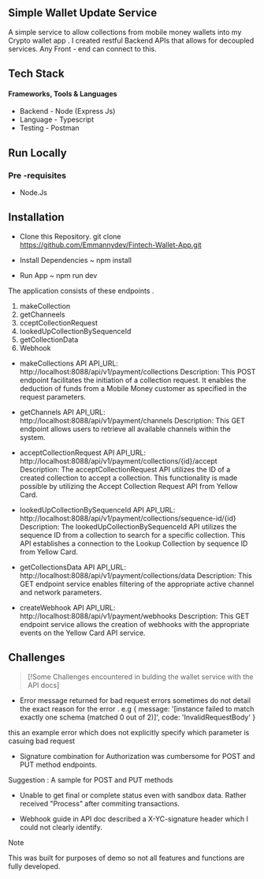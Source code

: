 ﻿## Simple Wallet Update Service 

A simple service to allow collections from mobile money wallets into my Crypto wallet app . I created restful Backend APIs that allows for  decoupled services. Any Front - end  can connect to this.


## Tech Stack 
 #### Frameworks, Tools & Languages

* Backend - Node (Express Js)
* Language - Typescript
* Testing - Postman

## Run Locally
### Pre -requisites
* Node.Js

## Installation

* Clone this Repository.
git clone https://github.com/Emmannydev/Fintech-Wallet-App.git

* Install Dependencies ~
npm install

* Run App ~
npm run dev



The application consists of these endpoints .
1. makeCollection
2. getChanneels
3. cceptCollectionRequest
4. lookedUpCollectionBySequenceId
5. getCollectionData
7. Webhook



* makeCollections API
API_URL: http://localhost:8088/api/v1/payment/collections
Description:
This POST endpoint facilitates the initiation of a collection request. It enables the deduction of funds from a Mobile Money customer as specified in the request parameters.
* getChannels API
API_URL: http://localhost:8088/api/v1/payment/channels
Description:
This GET endpoint allows users to retrieve all available channels within the system.

* acceptCollectionRequest API
API_URL: http://localhost:8088/api/v1/payment/collections/{id}/accept
Description:
The acceptCollectionRequest API utilizes the ID of a created collection to accept a collection. This functionality is made possible by utilizing the Accept Collection Request API from Yellow Card.
* lookedUpCollectionBySequenceId API
API_URL: http://localhost:8088/api/v1/payment/collections/sequence-id/{id}
Description:
The lookedUpCollectionBySequenceId API utilizes the sequence ID from a collection to search for a specific collection. This API establishes a connection to the Lookup Collection by sequence ID from Yellow Card.
* getCollectionsData API
API_URL: http://localhost:8088/api/v1/payment/collections/data
Description:
This GET endpoint service enables filtering of the appropriate active channel and network parameters.
 * createWebhook API
API_URL: http://localhost:8088/api/v1/payment/webhooks
Description:
This GET endpoint service allows the creation of webhooks with the appropriate events on the Yellow Card API service.

## Challenges
> [!Some Challenges encountered in bulding the wallet service with the API docs]
 

 * Error message returned  for bad request errors sometimes do not detail the exact reason for the error . 
    e.g {
  message: '[instance failed to match exactly one schema (matched 0 out of 2)]',
  code: 'InvalidRequestBody'
}

this an example error which does not explicitly specify which parameter is casuing bad request 

 * Signature combination for Authorization was cumbersome for POST and PUT method endpoints.
  
  Suggestion : A sample for POST and PUT methods

 * Unable to get final or complete status even with sandbox data. Rather received "Process" after commiting transactions. 

 * Webhook guide  in API doc described a  X-YC-signature header which I could not clearly identify.


> [!NOTE]
> This was built for purposes of demo so not all features and functions are fully developed.


